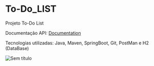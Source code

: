 # To-Do_LIST

Projeto To-Do List

Documentação API: [Documentation](https://documenter.getpostman.com/view/30375028/2s9YR56ur5)

Tecnologias utilizadas: Java, Maven, SpringBoot, Git, PostMan e H2 (DataBase)

![Sem título](https://github.com/hanspeterdietiker/To-Do_LIST/assets/126719678/032140c6-c80f-49a2-9d73-9bc6dbe4b606)


